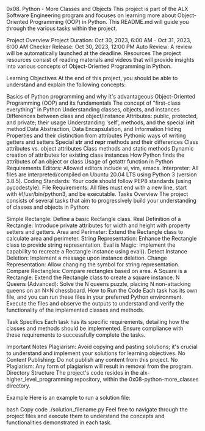 0x08. Python - More Classes and Objects
This project is part of the ALX Software Engineering program and focuses on learning more about Object-Oriented Programming (OOP) in Python. This README.md will guide you through the various tasks within the project.

Project Overview
Project Duration: Oct 30, 2023, 6:00 AM - Oct 31, 2023, 6:00 AM
Checker Release: Oct 30, 2023, 12:00 PM
Auto Review: A review will be automatically launched at the deadline.
Resources
The project resources consist of reading materials and videos that will provide insights into various concepts of Object-Oriented Programming in Python.

Learning Objectives
At the end of this project, you should be able to understand and explain the following concepts:

Basics of Python programming and why it's advantageous
Object-Oriented Programming (OOP) and its fundamentals
The concept of "first-class everything" in Python
Understanding classes, objects, and instances
Differences between class and object/instance
Attributes: public, protected, and private; their usage
Understanding 'self', methods, and the special __init__ method
Data Abstraction, Data Encapsulation, and Information Hiding
Properties and their distinction from attributes
Pythonic ways of writing getters and setters
Special __str__ and __repr__ methods and their differences
Class attributes vs. object attributes
Class methods and static methods
Dynamic creation of attributes for existing class instances
How Python finds the attributes of an object or class
Usage of getattr function in Python
Requirements
Editors: Allowed editors include vi, vim, emacs.
Interpreter: All files are interpreted/compiled on Ubuntu 20.04 LTS using Python 3 (version 3.8.5).
Coding Standards: Your code should follow PEP8 standards (using pycodestyle).
File Requirements: All files must end with a new line, start with #!/usr/bin/python3, and be executable.
Tasks Overview
The project consists of several tasks that aim to progressively build your understanding of classes and objects in Python:

Simple Rectangle: Define a basic Rectangle class.
Real Definition of a Rectangle: Introduce private attributes for width and height with property setters and getters.
Area and Perimeter: Extend the Rectangle class to calculate area and perimeter.
String Representation: Enhance the Rectangle class to provide string representation.
Eval is Magic: Implement the capability to recreate a Rectangle instance using eval().
Detect Instance Deletion: Implement a message upon instance deletion.
Change Representation: Allow changing the symbol for string representation.
Compare Rectangles: Compare rectangles based on area.
A Square is a Rectangle: Extend the Rectangle class to create a square instance.
N Queens (Advanced): Solve the N queens puzzle, placing N non-attacking queens on an N×N chessboard.
How to Run the Code
Each task has its own file, and you can run these files in your preferred Python environment. Execute the files and observe the outputs to understand and verify the functionality of the implemented classes and methods.

Task Specifics
Each task has its specific requirements, detailing how the classes and methods should be implemented. Ensure compliance with these requirements to successfully complete the tasks.

Important Notes
Plagiarism: Avoid copying and pasting solutions; it's crucial to understand and implement your solutions for learning objectives.
No Content Publishing: Do not publish any content from this project.
No Plagiarism: Any form of plagiarism will result in removal from the program.
Directory Structure
The project's code resides in the alx-higher_level_programming repository, within the 0x08-python-more_classes directory.

Example
Here is an example to run a solution file:

bash
Copy code
./solution_filename.py
Feel free to navigate through the project files and execute them to understand the concepts and functionalities demonstrated in each task.
